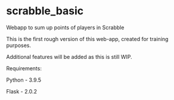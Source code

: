 # scrabble_basic
Webapp to sum up points of players in Scrabble

This is the first rough version of this web-app, created for training purposes. 

Additional features will be added as this is still WIP. 

Requirements:

Python - 3.9.5

Flask - 2.0.2
